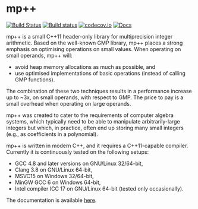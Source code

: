 # mp++
[![Build Status](https://travis-ci.org/bluescarni/mppp.svg?branch=master)](https://travis-ci.org/bluescarni/mppp)
[![Build status](https://ci.appveyor.com/api/projects/status/github/bluescarni/mppp?branch=master&svg=true)](https://ci.appveyor.com/project/bluescarni/mppp)
[![codecov.io](https://codecov.io/github/bluescarni/mppp/coverage.svg?branch=master)](https://codecov.io/github/bluescarni/mppp?branch=master)
[![Docs](https://readthedocs.org/projects/pip/badge/?version=latest)](http://bluescarni.github.io/mppp/)

mp++ is a small C++11 header-only library for multiprecision integer arithmetic. Based
on the well-known GMP library, mp++ places a strong emphasis on optimising operations on small values.
When operating on small operands, mp++ will:

* avoid heap memory allocations as much as possible, and
* use optimised implementations of basic operations (instead of calling GMP functions).

The combination of these two techniques results in a performance increase up to ~3x, on small operands,
with respect to GMP. The price to pay is a small overhead when operating on large operands.

mp++ was created to cater to the requirements of computer algebra systems, which typically need to be able
to manipulate arbitrarily-large integers but which, in practice, often end up storing many small integers
(e.g., as coefficients in a polynomial).

mp++ is written in modern C++, and it requires a C++11-capable compiler. Currently it is continuously tested
on the following setups:

* GCC 4.8 and later versions on GNU/Linux 32/64-bit,
* Clang 3.8 on GNU/Linux 64-bit,
* MSVC15 on Windows 32/64-bit,
* MinGW GCC 6 on Windows 64-bit,
* Intel compiler ICC 17 on GNU/Linux 64-bit (tested only occasionally).

The documentation is available [here](http://bluescarni.github.io/mppp/).

